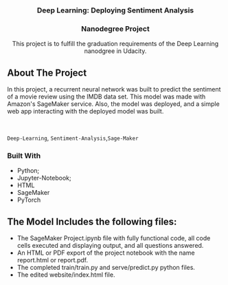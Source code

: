 <!-- Improved compatibility of back to top link: See: https://github.com/othneildrew/Best-README-Template/pull/73 -->
<a name="readme-top"></a>





<h3 align="center">Deep Learning: Deploying Sentiment Analysis</h3>
  <h3 align="center">Nanodegree Project</h3>

  <p align="center">
    This project is to fulfill the graduation requirements of the Deep Learning nanodgree in Udacity.
  </p>
</div>


 


<!-- ABOUT THE PROJECT -->
## About The Project

In this project, a recurrent neural network was built to predict the sentiment of a movie review using the IMDB data set. This model was made with Amazon's SageMaker service. Also, the model was deployed, and a simple web app interacting with the deployed model was built.

<br/>

 `Deep-Learning`, `Sentiment-Analysis`,`Sage-Maker`






### Built With

* Python;
* Jupyter-Notebook;
* HTML
* SageMaker
* PyTorch

## The Model Includes the following files: 
* The SageMaker Project.ipynb file with fully functional code, all code cells executed and displaying output, and all questions answered.
* An HTML or PDF export of the project notebook with the name report.html or report.pdf.
* The completed train/train.py and serve/predict.py python files.
* The edited website/index.html file.



